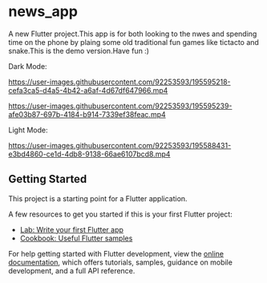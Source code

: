 # news_app

A new Flutter project.This app is for both looking to the nwes and spending time on the phone by plaing some old traditional fun games like tictacto and snake.This is the demo version.Have fun :)


Dark Mode:



https://user-images.githubusercontent.com/92253593/195595218-cefa3ca5-d4a5-4b42-a6af-4d67df647966.mp4




https://user-images.githubusercontent.com/92253593/195595239-afe03b87-697b-4184-b914-7339ef38feac.mp4


Light Mode:


https://user-images.githubusercontent.com/92253593/195588431-e3bd4860-ce1d-4db8-9138-66ae6107bcd8.mp4



## Getting Started

This project is a starting point for a Flutter application.

A few resources to get you started if this is your first Flutter project:

- [Lab: Write your first Flutter app](https://docs.flutter.dev/get-started/codelab)
- [Cookbook: Useful Flutter samples](https://docs.flutter.dev/cookbook)

For help getting started with Flutter development, view the
[online documentation](https://docs.flutter.dev/), which offers tutorials,
samples, guidance on mobile development, and a full API reference.
